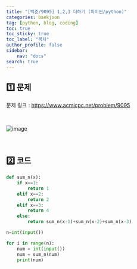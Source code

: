 ```yaml
---
title: "[백준/9095] 1,2,3 더하기 (파이썬/python)"
categories: baekjoon
tag: [python, blog, coding]
toc: true
toc_sticky: true
toc_label: "목차"
author_profile: false
sidebar:
    nav: "docs"
search: true
---
```


## 1️⃣ 문제

문제 링크 : <a href="https://www.acmicpc.net/problem/9095" target="_blank">https://www.acmicpc.net/problem/9095</a>

<br/>

![image](https://user-images.githubusercontent.com/52556486/180927132-0e0d596c-626e-4951-ad0b-9f8f33763080.png)

<br/>

## 2️⃣ 코드

```python
def sum_n(x):
    if x==1:
        return 1
    elif x==2:
        return 2
    elif x==3:
        return 4
    else:
        return sum_n(x-1)+sum_n(x-2)+sum_n(x-3)

n=int(input())

for i in range(n):
    num = int(input())
    num = sum_n(num)
    print(num)
```